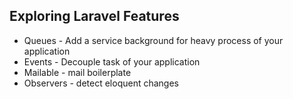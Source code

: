 ## Exploring Laravel Features
- Queues - Add a service background for heavy process of your application
- Events - Decouple task of your application
- Mailable - mail boilerplate
- Observers - detect eloquent changes
